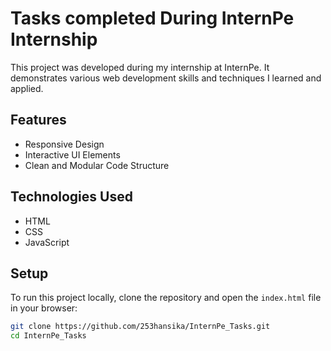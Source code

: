 # Tasks completed During InternPe Internship

This project was developed during my internship at InternPe. It demonstrates various web development skills and techniques I learned and applied.

## Features
- Responsive Design
- Interactive UI Elements
- Clean and Modular Code Structure

## Technologies Used
- HTML
- CSS
- JavaScript

## Setup
To run this project locally, clone the repository and open the `index.html` file in your browser:

```sh
git clone https://github.com/253hansika/InternPe_Tasks.git
cd InternPe_Tasks
